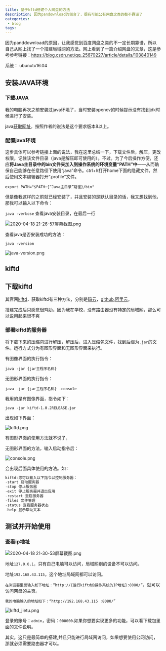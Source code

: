 ```yaml
---
title: 基于kftd搭建个人网盘的方法
description: 因为pandownload的倒台了，很有可能公有网盘之类的都不靠谱了
categories:
 - blog
tags:
---
```


因为panddownload的原因，让我感觉到百度网盘之类的不一定长期靠谱，所以自己从网上找了一个搭建局域网的方法。网上看到了一篇介绍网盘的文章，这是参考参考链接：https://blog.csdn.net/qq_25670227/article/details/103840149

系统： ubunutu16.04



## 安装JAVA环境

### 下载JAVA

我的电脑再次之前安装过java环境了，当时安装opencv的时候提示没有找到jdk时候进行了安装。

java[获取网址](https://www.oracle.com/technetwork/java/javase/downloads/jre8-downloads-2133155.html)，按照作者的说法是这个要求版本8以上。

### 配置java环境

这步具体可以参考链接上面的说法，我在这里总结一下，下载文件后，解压，更改权限，记住该文件目录（java是解压即可使用的）。不过，为了今后操作方便，还应**将Java主目录中的bin文件夹加入到操作系统的环境变量“PATH”中**——从而确保自己能够在任意路径下使用“java”命令。ctrl+h打开home下面的隐藏文件，然后使用文本编辑器打开“.profile”文件。

`export PATH="$PATH:{“Java主目录”路径}/bin"`

但是像我这样的之前就已经安装了，并且安装的是默认目录的话，我又想找到他，那我可以输入以下命令：

`java -verbose`   查看java安装目录，在最后一行

![2020-04-18 21-26-57屏幕截图.png](http://ww1.sinaimg.cn/large/006lMPXUgy1gdy8qd2486j30l106t405.jpg)

查看java是否安装成功的方法：

`java -version`

![java-version.png](http://ww1.sinaimg.cn/large/006lMPXUgy1gdz5ritn02j30kf040t96.jpg)

## kiftd

## 下载kiftd

其官网[kiftd](https://kohgylw.gitee.io/)，获取kiftd有三种方法，分别是[码云](https://gitee.com/kohgylw/kiftd/repository/archive/v1.0.28-release?format=zip)，[github](https://github.com/KOHGYLW/kiftd/archive/v1.0.28-release.zip),[阿里云](https://gitee.com/kohgylw/kiftd/repository/archive/v1.0.28-release?format=zip)。

搭建完成后只感觉很鸡肋，因为我在学校，没有路由器没有特定的局域网，那么可以说用起来很不爽

### 部署kiftd的服务器

将下载下来的压缩包进行解压，解压后，进入压缩包文件，找到后缀为`.jar`的文件。运行方式分为有图形界面和无图形界面来执行。

有图像界面的执行指令：

`java -jar {jar主程序名称}`

无图形界面的执行指令：

`java -jar {jar主程序名称} -console`

我用的是有图像界面，指令如下：

`java -jar kiftd-1.0.2RELEASE.jar `

出现如下界面：

![kiftd.png](http://ww1.sinaimg.cn/large/006lMPXUgy1gdz668atv2j30a00jugm9.jpg)



有图形界面的使用方法就不说了，

无图形界面的方法，输入启动指令后：

![console.png](http://ww1.sinaimg.cn/large/006lMPXUgy1gdz6kndb5pj30ke0c8tax.jpg)

会出现后面具体使用的方法。如：

```Java
kiftd:您可以输入以下指令以控制服务器：
-start 启动服务器
-stop 停止服务器
-exit 停止服务器并退出应用
-restart 重启服务器
-files 文件管理
-status 查看服务器状态
-help 显示帮助文本

```

## 测试并开始使用

### 查看ip地址

![2020-04-18 21-30-53屏幕截图.png](http://ww1.sinaimg.cn/large/006lMPXUgy1gdy8t9m38ej30ke0c80w0.jpg)

地址`127.0.0.1`，只有自己电脑可以访问，局域网别的设备不可以访问。

地址`192.168.43.115`，这个地址局域网都可以访问。

`在浏览器里面输入如下地址：“http://{运行kiftd的操作系统的IP地址}:8080/”`，就可以访问网盘的主页。

`我的电脑输入的地址如下：“http://192.168.43.115 :8080/”`

![kiftd_jietu.png](http://ww1.sinaimg.cn/large/006lMPXUgy1ge02lb6p5jj31hc0u0q52.jpg)

登录的账号：`admin`，密码：`000000`.如果你想要实现更多的功能，可以看下载包里面的文件说明。

其实，这只是最简单的搭建,并且只能进行局域网访问，如果想要使用公网访问，那就必须需要路由器才可以。